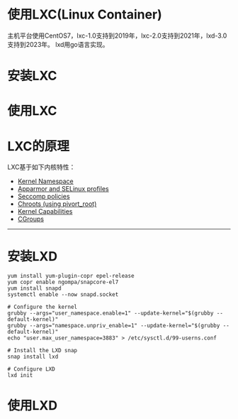 # 使用LXC(Linux Container)

主机平台使用CentOS7，lxc-1.0支持到2019年，lxc-2.0支持到2021年，lxd-3.0支持到2023年。 lxd用go语言实现。

# 安装LXC

# 使用LXC

# LXC的原理

LXC基于如下内核特性：

* [Kernel Namespace](namespace.md)
* [Apparmor and SELinux profiles](apparmor_and_selinux.md)
* [Seccomp policies](seccomp.md)
* [Chroots (using pivort_root)](chroot.md)
* [Kernel Capabilities](capabilities.md)
* [CGroups](cgroup.md)

----------------------------------------

# 安装LXD

```
yum install yum-plugin-copr epel-release
yum copr enable ngompa/snapcore-el7
yum install snapd
systemctl enable --now snapd.socket

# Configure the kernel
grubby --args="user_namespace.enable=1" --update-kernel="$(grubby --default-kernel)"
grubby --args="namespace.unpriv_enable=1" --update-kernel="$(grubby --default-kernel)"
echo "user.max_user_namespace=3883" > /etc/sysctl.d/99-userns.conf

# Install the LXD snap
snap install lxd

# Configure LXD
lxd init
```
# 使用LXD  



